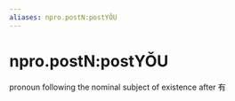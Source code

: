 ```yaml
---
aliases: npro.postN:postYǑU
---
```

# npro.postN:postYǑU

pronoun following the nominal subject of existence after 有